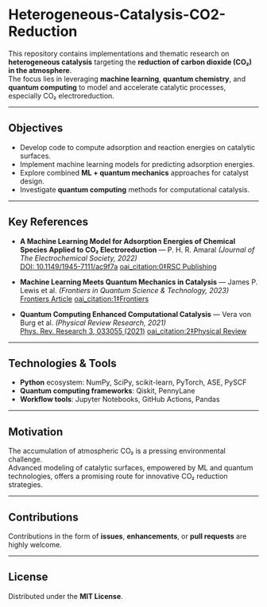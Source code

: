 # Heterogeneous-Catalysis-CO2-Reduction

This repository contains implementations and thematic research on **heterogeneous catalysis** targeting the **reduction of carbon dioxide (CO₂) in the atmosphere**.  
The focus lies in leveraging **machine learning**, **quantum chemistry**, and **quantum computing** to model and accelerate catalytic processes, especially CO₂ electroreduction.

---

## Objectives
- Develop code to compute adsorption and reaction energies on catalytic surfaces.
- Implement machine learning models for predicting adsorption energies.
- Explore combined **ML + quantum mechanics** approaches for catalyst design.
- Investigate **quantum computing** methods for computational catalysis.

---

## Key References  
- **A Machine Learning Model for Adsorption Energies of Chemical Species Applied to CO₂ Electroreduction** — P. H. R. Amaral *(Journal of The Electrochemical Society, 2022)*  
  [DOI: 10.1149/1945-7111/ac9f7a](https://doi.org/10.1149/1945-7111/ac9f7a)  [oai_citation:0‡RSC Publishing](https://pubs.rsc.org/se/content/forwardlinks?doi=10.1039%2Fd0fd00141d&utm_source=chatgpt.com)  

- **Machine Learning Meets Quantum Mechanics in Catalysis** — James P. Lewis et al. *(Frontiers in Quantum Science & Technology, 2023)*  
  [Frontiers Article](https://www.frontiersin.org/articles/10.3389/frqst.2023.1232903/full)  [oai_citation:1‡Frontiers](https://www.frontiersin.org/journals/quantum-science-and-technology/articles/10.3389/frqst.2023.1232903/full?utm_source=chatgpt.com)  

- **Quantum Computing Enhanced Computational Catalysis** — Vera von Burg et al. *(Physical Review Research, 2021)*  
  [Phys. Rev. Research 3, 033055 (2021)](https://doi.org/10.1103/PhysRevResearch.3.033055)  [oai_citation:2‡Physical Review](https://link.aps.org/doi/10.1103/PhysRevResearch.3.033055?utm_source=chatgpt.com)  

---

## Technologies & Tools
- **Python** ecosystem: NumPy, SciPy, scikit-learn, PyTorch, ASE, PySCF  
- **Quantum computing frameworks**: Qiskit, PennyLane  
- **Workflow tools**: Jupyter Notebooks, GitHub Actions, Pandas

---

## Motivation
The accumulation of atmospheric CO₂ is a pressing environmental challenge.  
Advanced modeling of catalytic surfaces, empowered by ML and quantum technologies, offers a promising route for innovative CO₂ reduction strategies.

---

## Contributions
Contributions in the form of **issues**, **enhancements**, or **pull requests** are highly welcome.

---

## License
Distributed under the **MIT License**.
